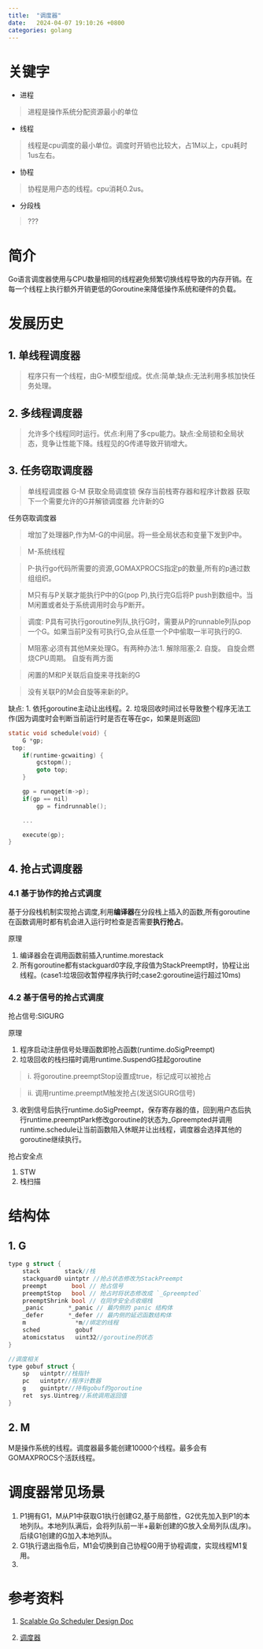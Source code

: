```yaml
---
title:  "调度器"
date:   2024-04-07 19:10:26 +0800
categories: golang
---
```

# 关键字
* 进程
> 进程是操作系统分配资源最小的单位
* 线程
> 线程是cpu调度的最小单位。调度时开销也比较大，占1M以上，cpu耗时1us左右。
* 协程
> 协程是用户态的线程。cpu消耗0.2us。
* 分段栈
> ???

# 简介
Go语言调度器使用与CPU数量相同的线程避免频繁切换线程导致的内存开销。在每一个线程上执行额外开销更低的Goroutine来降低操作系统和硬件的负载。

# 发展历史
## 1. 单线程调度器
> 程序只有一个线程，由G-M模型组成。优点:简单;缺点:无法利用多核加快任务处理。
## 2. 多线程调度器
> 允许多个线程同时运行。优点:利用了多cpu能力。缺点:全局锁和全局状态，竞争让性能下降。线程见的G传递导致开销增大。
## 3. 任务窃取调度器
> 单线程调度器
G-M
获取全局调度锁
保存当前栈寄存器和程序计数器
获取下一个需要允许的G并解锁调度器
允许新的G

任务窃取调度器
>增加了处理器P,作为M-G的中间层。将一些全局状态和变量下发到P中。

>M-系统线程

>P-执行go代码所需要的资源,GOMAXPROCS指定p的数量,所有的p通过数组组织。

>M只有与P关联才能执行P中的G(pop P),执行完G后将P push到数组中。当M闲置或者处于系统调用时会与P断开。

>调度: P具有可执行goroutine列队,执行G时，需要从P的runnable列队pop一个G。如果当前P没有可执行G,会从任意一个P中偷取一半可执行的G.

>M阻塞:必须有其他M来处理G。有两种办法:1. 解除阻塞;2. 自旋。
自旋会燃烧CPU周期。
自旋有两方面

>闲置的M和P关联后自旋来寻找新的G

>没有关联P的M会自旋等来新的P。

缺点: 1. 依托goroutine主动让出线程。2. 垃圾回收时间过长导致整个程序无法工作(因为调度时会判断当前运行时是否在等在gc，如果是则返回)

```c
static void schedule(void) {
    G *gp;
 top:
    if(runtime·gcwaiting) {
        gcstopm();
        goto top;
    }

    gp = runqget(m->p);
    if(gp == nil)
        gp = findrunnable();

    ...

    execute(gp);
}
```

## 4. 抢占式调度器
### 4.1 基于协作的抢占式调度
基于分段栈机制实现抢占调度,利用**编译器**在分段栈上插入的函数,所有goroutine在函数调用时都有机会进入运行时检查是否需要**执行抢占**。

原理
1. 编译器会在调用函数前插入runtime.morestack
2. 所有goroutine都有stackguard0字段,字段值为StackPreempt时，协程让出线程。(case1:垃圾回收暂停程序执行时;case2:goroutine运行超过10ms)

### 4.2 基于信号的抢占式调度
抢占信号:SIGURG

原理
1. 程序启动注册信号处理函数即抢占函数(runtime.doSigPreempt)
2. 垃圾回收的栈扫描时调用runtime.SuspendG挂起goroutine
> i. 将goroutine.preemptStop设置成true，标记成可以被抢占

> ii. 调用runtime.preemptM触发抢占(发送SIGURG信号)
3. 收到信号后执行runtime.doSigPreempt，保存寄存器的值，回到用户态后执行runtime.preemptPark修改goroutine的状态为_Gpreempted并调用runtime.schedule让当前函数陷入休眠并让出线程，调度器会选择其他的goroutine继续执行。


抢占安全点

1. STW
2. 栈扫描

# 结构体
## 1. G
```c
type g struct {
	stack       stack//栈
	stackguard0 uintptr //抢占状态修改为StackPreempt
    preempt       bool // 抢占信号
	preemptStop   bool // 抢占时将状态修改成 `_Gpreempted`
	preemptShrink bool // 在同步安全点收缩栈
    _panic       *_panic // 最内侧的 panic 结构体
	_defer       *_defer // 最内侧的延迟函数结构体
    m              *m//绑定的线程
	sched          gobuf
	atomicstatus   uint32//goroutine的状态
}

//调度相关
type gobuf struct {
	sp   uintptr//栈指针
	pc   uintptr//程序计数器
	g    guintptr//持有gobuf的goroutine
	ret  sys.Uintreg//系统调用返回值
}
```
## 2. M
M是操作系统的线程。调度器最多能创建10000个线程。最多会有GOMAXPROCS个活跃线程。


# 调度器常见场景
1. P1拥有G1，M从P1中获取G1执行创建G2,基于局部性，G2优先加入到P1的本地列队。本地列队满后，会将列队前一半+最新创建的G放入全局列队(乱序)。后续G1创建的G加入本地列队。
2. G1执行退出指令后，M1会切换到自己协程G0用于协程调度，实现线程M1复用。
3. 


# 参考资料
1. [Scalable Go Scheduler Design Doc
](https://docs.google.com/document/d/1TTj4T2JO42uD5ID9e89oa0sLKhJYD0Y_kqxDv3I3XMw/edit?pli=1#heading=h.mmq8lm48qfcw)

2. [调度器](https://draveness.me/golang/docs/part3-runtime/ch06-concurrency/golang-goroutine/)

